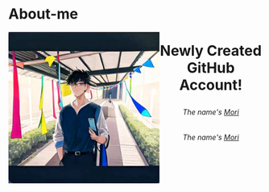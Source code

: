 # About-me
<img align="left" width="300" height="300" src = "https://github.com/Kirara-22/About-me/blob/main/images/mee.jpg?raw=true">
<h1> <p align = "center">  Newly Created GitHub Account! </p> </h1>  <h6><p align = "center"> The name's <a href = "https://www.facebook.com/yuichi.yuichi22/"> Mori </a> </p> </h6>
<h6><p align = "center"> The name's <a href = "https://www.facebook.com/yuichi.yuichi22/"> Mori </a> </p> </h6>

